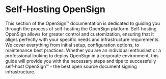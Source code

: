 # Self-Hosting OpenSign

This section of the OpenSign™ documentation is dedicated to guiding you through the process of self-hosting the OpenSign platform. Self-hosting OpenSign allows for greater control and customization, ensuring that it aligns perfectly with your specific needs and infrastructure requirements. We cover everything from initial setup, configuration options, to maintenance best practices. Whether you are an individual enthusiast or a professional looking to deploy OpenSign in a corporate environment, this guide will provide you with the necessary steps and tips to successfully self-host OpenSign™ - the best open source document signing infrastructure.
